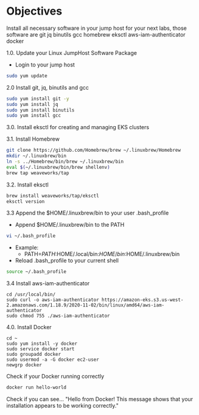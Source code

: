 # Objectives
Install all necessary software in your jump host for your next labs, those software are 
git
jq
binutils
gcc
homebrew
eksctl
aws-iam-authenticator
docker

1.0. Update your Linux JumpHost Software Package
- Login to your jump host
```bash
sudo yum update
```

2.0 Install git, jq, binutils and gcc
```bash
sudo yum install git -y
sudo yum install jq
sudo yum install binutils
sudo yum install gcc
```
3.0. Install eksctl for creating and managing EKS clusters

3.1. Install Homebrew
```bash
git clone https://github.com/Homebrew/brew ~/.linuxbrew/Homebrew
mkdir ~/.linuxbrew/bin
ln -s ../Homebrew/bin/brew ~/.linuxbrew/bin
eval $(~/.linuxbrew/bin/brew shellenv)
brew tap weaveworks/tap
```
3.2. Install eksctl
```bash
brew install weaveworks/tap/eksctl
eksctl version
```
3.3 Append the $HOME/.linuxbrew/bin to your user .bash_profile
- Append $HOME/.linuxbrew/bin to the PATH
```bash
vi ~/.bash_profile
```
- Example:
  - PATH=$PATH:$HOME/.local/bin:$HOME/bin:$HOME/.linuxbrew/bin
- Reload .bash_profile to your current shell
```bash
source ~/.bash_profile
```

3.4 Install aws-iam-authenticator
```
cd /usr/local/bin/
sudo curl -o aws-iam-authenticator https://amazon-eks.s3.us-west-2.amazonaws.com/1.18.9/2020-11-02/bin/linux/amd64/aws-iam-authenticator
sudo chmod 755 ./aws-iam-authenticator
```

4.0. Install Docker
```
cd ~
sudo yum install -y docker
sudo service docker start
sudo groupadd docker
sudo usermod -a -G docker ec2-user
newgrp docker 
```
Check if your Docker running correctly
```bash
docker run hello-world
```
Check if you can see...
"Hello from Docker! This message shows that your installation appears to be working correctly."
